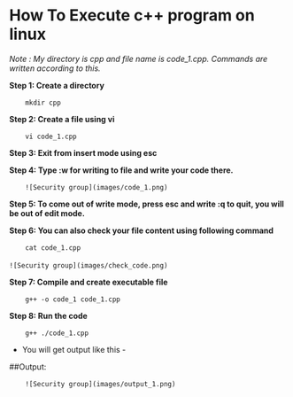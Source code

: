 # How To Execute c++ program on linux

*Note : My directory is cpp and file name is code_1.cpp. Commands are written according to this.*

**Step 1: Create a directory**
	
		mkdir cpp

**Step 2: Create a file using vi**
	
		vi code_1.cpp

**Step 3: Exit from insert mode using esc**

**Step 4: Type :w for writing to file and write your code there.**

		![Security group](images/code_1.png)
**Step 5: To come out of write mode, press esc and write :q to quit, you will be out of edit mode.**

**Step 6: You can also check your file content using following command**
	
		cat code_1.cpp

	![Security group](images/check_code.png)

**Step 7: Compile and create executable file**
	
		g++ -o code_1 code_1.cpp

**Step 8: Run the code**

		g++ ./code_1.cpp


- You will get output like this - 

##Output:
	
		![Security group](images/output_1.png)